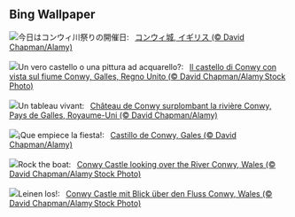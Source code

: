 ## Bing Wallpaper
![](https://www.bing.com/th?id=OHR.ConwyRiver_JA-JP1379612776_UHD.jpg&w=1000)今日はコンウィ川祭りの開催日:&nbsp;&ensp;[コンウィ城, イギリス (© David Chapman/Alamy)](https://www.bing.com/th?id=OHR.ConwyRiver_JA-JP1379612776_UHD.jpg)
<br><br/>
![](https://www.bing.com/th?id=OHR.ConwyRiver_IT-IT5239937929_UHD.jpg&w=1000)Un vero castello o una pittura ad acquarello?:&nbsp;&ensp;[Il castello di Conwy con vista sul fiume Conwy, Galles, Regno Unito (© David Chapman/Alamy Stock Photo)](https://www.bing.com/th?id=OHR.ConwyRiver_IT-IT5239937929_UHD.jpg)
<br><br/>
![](https://www.bing.com/th?id=OHR.ConwyRiver_FR-FR8883858197_UHD.jpg&w=1000)Un tableau vivant:&nbsp;&ensp;[Château de Conwy surplombant la rivière Conwy, Pays de Galles, Royaume-Uni (© David Chapman/Alamy)](https://www.bing.com/th?id=OHR.ConwyRiver_FR-FR8883858197_UHD.jpg)
<br><br/>
![](https://www.bing.com/th?id=OHR.ConwyRiver_ES-ES1249409412_UHD.jpg&w=1000)¡Que empiece la fiesta!:&nbsp;&ensp;[Castillo de Conwy, Gales (© David Chapman/Alamy)](https://www.bing.com/th?id=OHR.ConwyRiver_ES-ES1249409412_UHD.jpg)
<br><br/>
![](https://www.bing.com/th?id=OHR.ConwyRiver_EN-GB6240387587_UHD.jpg&w=1000)Rock the boat:&nbsp;&ensp;[Conwy Castle looking over the River Conwy, Wales (© David Chapman/Alamy Stock Photo)](https://www.bing.com/th?id=OHR.ConwyRiver_EN-GB6240387587_UHD.jpg)
<br><br/>
![](https://www.bing.com/th?id=OHR.ConwyRiver_DE-DE2411903151_UHD.jpg&w=1000)Leinen los!:&nbsp;&ensp;[Conwy Castle mit Blick über den Fluss Conwy, Wales (© David Chapman/Alamy Stock Photo)](https://www.bing.com/th?id=OHR.ConwyRiver_DE-DE2411903151_UHD.jpg)
<br><br/>
